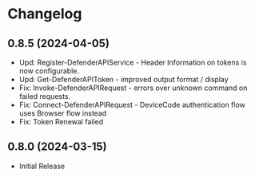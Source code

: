 ﻿# Changelog

## 0.8.5 (2024-04-05)

+ Upd: Register-DefenderAPIService - Header Information on tokens is now configurable.
+ Upd: Get-DefenderAPIToken - improved output format / display
+ Fix: Invoke-DefenderAPIRequest - errors over unknown command on failed requests.
+ Fix: Connect-DefenderAPIRequest - DeviceCode authentication flow uses Browser flow instead
+ Fix: Token Renewal failed

## 0.8.0 (2024-03-15)

+ Initial Release
